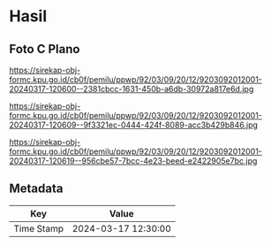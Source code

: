 # Hasil

## Foto C Plano

https://sirekap-obj-formc.kpu.go.id/cb0f/pemilu/ppwp/92/03/09/20/12/9203092012001-20240317-120600--2381cbcc-1631-450b-a6db-30972a817e6d.jpg

https://sirekap-obj-formc.kpu.go.id/cb0f/pemilu/ppwp/92/03/09/20/12/9203092012001-20240317-120609--9f3321ec-0444-424f-8089-acc3b429b846.jpg

https://sirekap-obj-formc.kpu.go.id/cb0f/pemilu/ppwp/92/03/09/20/12/9203092012001-20240317-120619--956cbe57-7bcc-4e23-beed-e2422905e7bc.jpg


## Metadata

| Key        | Value               |
| ---------- | ------------------- |
| Time Stamp | 2024-03-17 12:30:00 |



